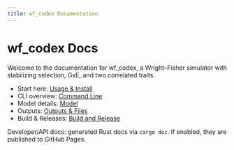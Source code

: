 ```yaml
---
title: wf_codex Documentation
---
```


# wf_codex Docs

Welcome to the documentation for wf_codex, a Wright–Fisher simulator with stabilizing selection, GxE, and two correlated traits.

- Start here: [Usage & Install](./usage.md)
- CLI overview: [Command Line](./cli.md)
- Model details: [Model](./model.md)
- Outputs: [Outputs & Files](./outputs.md)
- Build & Releases: [Build and Release](./build_and_release.md)

Developer/API docs: generated Rust docs via `cargo doc`. If enabled, they are published to GitHub Pages.

